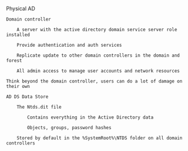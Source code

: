 Physical AD

    Domain controller  

        A server with the active directory domain service server role installed  

        Provide authentication and auth services  

        Replicate update to other domain controllers in the domain and forest 

        All admin access to manage user accounts and network resources  

    Think beyond the domain controller, users can do a lot of damage on their own 

    AD DS Data Store 

        The Ntds.dit file 

            Contains everything in the Active Directory data 

            Objects, groups, password hashes 

        Stored by default in the %SystemRoot%\NTDS folder on all domain controllers  